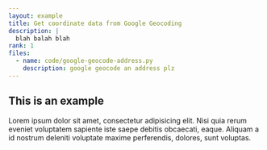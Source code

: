```yaml
---
layout: example
title: Get coordinate data from Google Geocoding
description: |
  blah balah blah
rank: 1
files:
  - name: code/google-geocode-address.py
    description: google geocode an address plz
---
```



## This is an example

Lorem ipsum dolor sit amet, consectetur adipisicing elit. Nisi quia rerum eveniet voluptatem sapiente iste saepe debitis obcaecati, eaque. Aliquam a id nostrum deleniti voluptate maxime perferendis, dolores, sunt voluptas.
